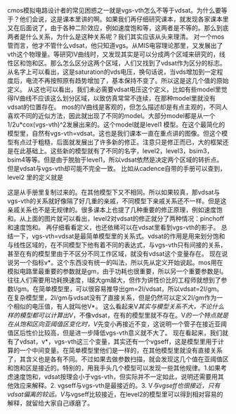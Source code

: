 cmos模拟电路设计者的常见困惑之一就是vgs-vth怎么不等于vdsat。为什么要等于？他们会说，这是课本里讲的啊。如果我们再仔细研究课本，就发现各家课本里又在后面说了，由于各种二阶效应，例如速度饱和等，这两者是不等的。那么到底两者是什么关系，为什么是这种关系呢？我们其实应该从头来理清。
对一个mos管而言，他才不管什么vdsat，他只知道vgs。从MIS电容理论那里，又发展出了vth这个物理量。等研究IV曲线时，又发现其实是可以分成两个区域来研究的，线性区和饱和区。那么怎么区分这两个区域，人们又找到了vdsat作为区分的标志。从名字上可以看出，这是saturation的vds电压，换句话说，当vds增加到一定程度后，电流不再按照原有趋势增加了，基本保持不变了。所以这是这几个值的原始定义。
从这也可以看出，我们未必需要vdsat电压这个定义，比如有些model里觉得IV曲线不应该这么划分区域，以致仿真常常不连续，在那种model里就没有vdsat的位置存在。
mos的IV曲线是客观的，但怎么描述却是有点主观的，不同人喜欢不同的近似方法，因此就出现了不同的model。大部分model都是从一个1/2u*cox(vgs-vth)^2发展出来的。这个model就是level1 模型。在这个最简化的模型里，自然有vgs-vth=vdsat。这也是我们课本一直在重点讲的图像。但这个模型有点过于粗糙，后面就发展出了许多新的修正。注意只是修正而已，大的框架还是在此基础上。这些新的模型就有了不同的名字，level2，level3，bsim3，bsim4等等。但是由于脱胎于level1，所以vdsat依然是决定两个区域的转折点。但是vdsat与vgs-vth却可能不完全一致。
比如从cadence自带的手册可以查到，level2 里的定义就是
 
这是从手册里复制过来的。在其他模型下又不相同。所以如果较真，那vdsat与vgs-vth的关系就好像隔了好几重的亲戚，不同模型下亲戚关系还不一样。但是这亲戚关系也不是无规律的。很多课本上也提了几种重要的修正原理，例如速度饱和。从上面的图片就可以看出，level2对vdsat的修正就分了两种情况：pinchoff和速度饱和。
再仔细看看定义，也还依稀可以在vdsat里看到vgs-vth的影子。
总结一下，vgs-vth=vdsat是最简单模型里的关系式。vdsat的作用是用来划分饱和与线性区域的，在不同模型下他有着不同的表达式，与vgs-vth只有间接的关系，甚至在有的模型里由于不区分不同工作区域，就没有vdsat这个变量存在。
现在说说另一个指标v*。这个东西没有统一的叫法，所以先从定义开始说起。mos用在模拟电路里最重要的参数就是gm，由于功耗也很重要，所以另一个重要参数是I。往往人们需要用功耗换速度，I越大gm越大，但作为讲性价比的工程师就想到了参数I/gm。在简单模型里，可以很容易推导出gm=2I/vdsat，所以vdsat=2I/gm。在复杂模型里，2I/gm与vdsat没有了直接关系，但是仍然可以定义2I/gm作为一个相似的电压值，有人就叫他V*。
这么看起来V*其实与模型关系不大，不论什么样的模型都可以计算出V*，不像vdsat，在有的模型里就不存在。V*的一个特点就是在从饱和区向亚阈值区变化时，V*先变小再接近不变，这说明一个管子在接近亚阈值区后性价比较高，但是进一步降低vgs-vth意义就不大了。
现在看起来，我们就有了vdsat，v*，vgs-vth这三个变量，其实还有一个vgseff，这是模型里用于计算的一个中间变量。在简单模型里他们是一样的，在其他模型里就没有直接关系了，其含义也是各有不同。不过如果去做参数扫描，就会发现这几个值在亚阈值区和饱和区是接近的。特别的，用我手头几个模型可以发现一些其他规律。1.如果考虑速度饱和，vdsat按理会小于vgs-vth，但实际并不一定如此，说明还需要用其他效应来解释。2. vgseff与vgs-vth是最接近的。3. V*与vgseff也很接近，只有vdsat偏离的较远。V*与vgseff比较接近，在level2的模型里可以得到相对容易的解释，就留给大家自己琢磨了。
 

 

